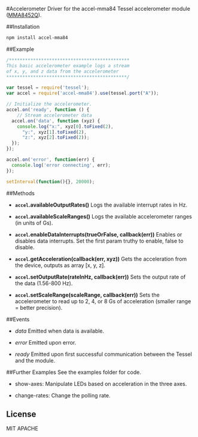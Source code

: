 #Accelerometer
Driver for the accel-mma84 Tessel accelerometer module ([MMA8452Q](http://www.freescale.com/files/sensors/doc/data_sheet/MMA8452Q.pdf)).

##Installation
```sh
npm install accel-mma84
```

##Example
```js
/*********************************************
This basic accelerometer example logs a stream
of x, y, and z data from the accelerometer
*********************************************/

var tessel = require('tessel');
var accel = require('accel-mma84').use(tessel.port("A"));

// Initialize the accelerometer.
accel.on('ready', function () {
	// Stream accelerometer data
  accel.on('data', function (xyz) {
    console.log("x:", xyz[0].toFixed(2),
      "y:", xyz[1].toFixed(2),
      "z:", xyz[2].toFixed(2));
  });
});

accel.on('error', function(err) {
  console.log('error connecting', err);
});

setInterval(function(){}, 20000);
```

##Methods

*  **`accel`.availableOutputRates()** Logs the available interrupt rates in Hz.

*  **`accel`.availableScaleRanges()** Logs the available accelerometer ranges (in units of Gs).

*  **`accel`.enableDataInterrupts(trueOrFalse, callback(err))** Enables or disables data interrupts. Set the first param truthy to enable, false to disable.

*  **`accel`.getAcceleration(callback(err, xyz))** Gets the acceleration from the device, outputs as array [x, y, z].

*  **`accel`.setOutputRate(rateInHz, callback(err))** Sets the output rate of the data (1.56-800 Hz).

*  **`accel`.setScaleRange(scaleRange, callback(err))** Sets the accelerometer to read up to 2, 4, or 8 Gs of acceleration (smaller range = better precision).

##Events

* *data* Emitted when data is available.

* *error* Emitted upon error.

* *ready* Emitted upon first successful communication between the Tessel and the module.

##Further Examples
See the examples folder for code.

* show-axes: Manipulate LEDs based on acceleration in the three axes.

* change-rates: Change the polling rate.

## License

MIT
APACHE
